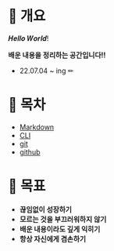 # 📝 개요

𝑯𝒆𝒍𝒍𝒐 𝑾𝒐𝒓𝒍𝒅!

**배운 내용을 정리하는 공간입니다!!**

- 22.07.04 ~ ing ✏



# 🌱 목차

- [Markdown](https://github.com/jaejae200/TIL/tree/master/Markdown)
- [CLI](https://github.com/jaejae200/TIL/tree/master/CLI)
- [git](https://github.com/jaejae200/TIL/tree/master/git)
- [github](https://github.com/jaejae200/TIL/tree/master/gitHub)



# 📆 목표 

- **끊임없이 성장하기**
- **모르는 것을 부끄러워하지 않기**
- **배운 내용이라도 깊게 익히기**
- **항상 자신에게 겸손하기**

